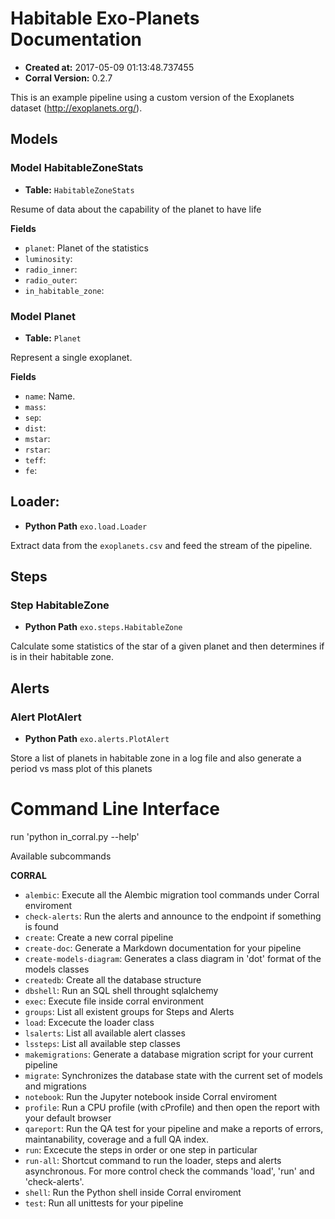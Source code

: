 # Habitable Exo-Planets Documentation

- **Created at:** 2017-05-09 01:13:48.737455
- **Corral Version:** 0.2.7

This is an example pipeline using a custom version of the Exoplanets
    dataset (http://exoplanets.org/).

    
## Models

### Model **HabitableZoneStats**

- **Table:** `HabitableZoneStats`

Resume of data about the capability of the planet
to have life

**Fields**

- `planet`: Planet of the statistics
- `luminosity`:
- `radio_inner`:
- `radio_outer`:
- `in_habitable_zone`:




### Model **Planet**

- **Table:** `Planet`

Represent a single exoplanet.

**Fields**

- `name`: Name.
- `mass`:
- `sep`:
- `dist`:
- `mstar`:
- `rstar`:
- `teff`:
- `fe`:




## Loader:

- **Python Path** ``exo.load.Loader``

Extract data from the `exoplanets.csv` and feed the stream
of the pipeline.



## Steps

### Step **HabitableZone**

- **Python Path** ``exo.steps.HabitableZone``

Calculate some statistics of the star of a given planet
and then determines if is in their habitable zone.




## Alerts


### Alert **PlotAlert**

- **Python Path** ``exo.alerts.PlotAlert``

Store a list of planets in habitable zone in a log file
and also generate a period vs mass plot of this planets






# Command Line Interface


run 'python in_corral.py <COMMAND> --help'

Available subcommands

**CORRAL**

- ``alembic``: Execute all the Alembic migration tool commands under Corral enviroment
- ``check-alerts``: Run the alerts and announce to the endpoint if something is found
- ``create``: Create a new corral pipeline
- ``create-doc``: Generate a Markdown documentation for your pipeline
- ``create-models-diagram``: Generates a class diagram in 'dot' format of the models classes
- ``createdb``: Create all the database structure
- ``dbshell``: Run an SQL shell throught sqlalchemy
- ``exec``: Execute file inside corral environment
- ``groups``: List all existent groups for Steps and Alerts
- ``load``: Excecute the loader class
- ``lsalerts``: List all available alert classes
- ``lssteps``: List all available step classes
- ``makemigrations``: Generate a database migration script for your current pipeline
- ``migrate``: Synchronizes the database state with the current set of models and migrations
- ``notebook``: Run the Jupyter notebook inside Corral enviroment
- ``profile``: Run a CPU profile (with cProfile) and then open the report with your default browser
- ``qareport``: Run the QA test for your pipeline and make a reports of errors, maintanability, coverage and a full QA index.
- ``run``: Excecute the steps in order or one step in particular
- ``run-all``: Shortcut command to run the loader, steps and alerts asynchronous. For more control check the commands 'load', 'run' and 'check-alerts'.
- ``shell``: Run the Python shell inside Corral enviroment
- ``test``: Run all unittests for your pipeline
